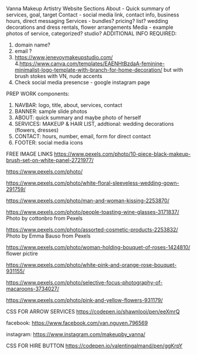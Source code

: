 Vanna Makeup Artistry Website
Sections
About - Quick summary of services, goal, target
Contact - social media link, contact info, business hours, direct messaging
Services - bundles? pricing? list? wedding decorations and dress rentals, flower arrangements
Media - example photos of service, categorized? studio?
ADDITIONAL INFO REQUIRED:
1. domain name?
2. email ?
3. https://www.jenevoymakeupstudio.com/
4.https://www.canva.com/templates/EAENHtBzdaA-feminine-minimalist-logo-template-with-branch-for-home-decoration/
but with brush stokes with VN, nude accents
5. Check social media presencse - google instagram page

PREP WORK
components:
1. NAVBAR: logo, title, about, services, contact
2. BANNER: sample slide photos 
3. ABOUT: quick summary and maybe photo of herself
4. SERVICES: MAKEUP & HAIR LIST, addtional: wedding decorations (flowers, dresses)
5. CONTACT: hours, number, email, form for direct contact
6. FOOTER: social media icons

FREE IMAGE LINKS
https://www.pexels.com/photo/10-piece-black-makeup-brush-set-on-white-panel-2721977/

https://www.pexels.com/photo/

https://www.pexels.com/photo/white-floral-sleeveless-wedding-gown-291759/

https://www.pexels.com/photo/man-and-woman-kissing-2253870/

https://www.pexels.com/photo/people-toasting-wine-glasses-3171837/
Photo by cottonbro from Pexels

https://www.pexels.com/photo/assorted-cosmetic-products-2253832/
Photo by Emma Bauso from Pexels

https://www.pexels.com/photo/woman-holding-bouquet-of-roses-1424810/
flower pictire

https://www.pexels.com/photo/white-pink-and-orange-rose-bouquet-931155/

https://www.pexels.com/photo/selective-focus-photography-of-macaroons-3734027/

https://www.pexels.com/photo/pink-and-yellow-flowers-931179/

CSS FOR ARROW SERVICES
https://codepen.io/shawnlooi/pen/eeXmrQ

facebook:
https://www.facebook.com/van.nguyen.796569

instagram:
https://www.instagram.com/makeupby_vanna/


CSS FOR HIRE BUTTON
https://codepen.io/valentingalmand/pen/ggKrpY